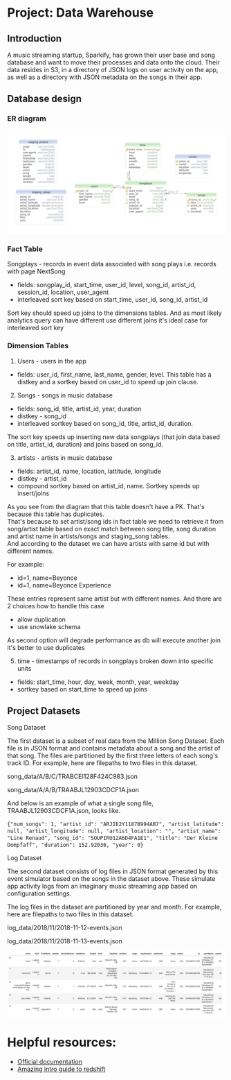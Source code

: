 # Project: Data Warehouse

## Introduction
A music streaming startup, Sparkify, has grown their user base and song database and want to move their processes and data onto the cloud. Their data resides in S3, in a directory of JSON logs on user activity on the app, as well as a directory with JSON metadata on the songs in their app.

## Database design

### ER diagram
![ER diagram](db-schema.png)

### Fact Table
Songplays - records in event data associated with song plays i.e. records with page NextSong
- fields: songplay_id, start_time, user_id, level, song_id, artist_id, session_id, location, user_agent 
- interleaved sort key based on start_time, user_id, song_id, artist_id

Sort key should speed up joins to the dimensions tables. 
And as most likely analytics query can have different use different joins it's ideal case for interleaved sort key

### Dimension Tables
1) Users - users in the app
- fields: user_id, first_name, last_name, gender, level.
This table has a distkey and a sortkey based on user_id to speed up join clause. 

2) Songs - songs in music database
- fields: song_id, title, artist_id, year, duration
- distkey - song_id 
- interleaved sortkey based on song_id, title, artist_id, duration. 

The sort key speeds up inserting new data songplays (that join data based on title, artist_id, duration) and joins based on song_id.

3) artists - artists in music database
- fields: artist_id, name, location, lattitude, longitude
- distkey - artist_id
- compound sortkey based on artist_id, name. Sortkey speeds up insert/joins

As you see from the diagram that this table doesn't have a PK. 
That's because this table has duplicates.  
That's because to set artist/song ids in fact table we need to retrieve it from song/artist table based 
on exact match between song title, song duration and artist name in artists/songs and staging_song tables.  
And according to the dataset we can have artists with same id but with different names.

For example:
- id=1, name=Beyonce
- id=1, name=Beyonce Experience

These entries represent same artist but with different names. And there are 2 choices how to handle this case 
- allow duplication
- use snowlake schema

As second option will degrade performance as db will execute another join it's better to use duplicates 

5) time - timestamps of records in songplays broken down into specific units
- fields: start_time, hour, day, week, month, year, weekday
- sortkey based on start_time to speed up joins

## Project Datasets

Song Dataset

The first dataset is a subset of real data from the Million Song Dataset. Each file is in JSON format and contains metadata about a song and the artist of that song. The files are partitioned by the first three letters of each song's track ID. For example, here are filepaths to two files in this dataset.

song_data/A/B/C/TRABCEI128F424C983.json

song_data/A/A/B/TRAABJL12903CDCF1A.json

And below is an example of what a single song file, TRAABJL12903CDCF1A.json, looks like.

```
{"num_songs": 1, "artist_id": "ARJIE2Y1187B994AB7", "artist_latitude": null, "artist_longitude": null, "artist_location": "", "artist_name": "Line Renaud", "song_id": "SOUPIRU12A6D4FA1E1", "title": "Der Kleine Dompfaff", "duration": 152.92036, "year": 0}
```
Log Dataset

The second dataset consists of log files in JSON format generated by this event simulator based on the songs in the dataset above. These simulate app activity logs from an imaginary music streaming app based on configuration settings.

The log files in the dataset are partitioned by year and month. For example, here are filepaths to two files in this dataset.

log_data/2018/11/2018-11-12-events.json

log_data/2018/11/2018-11-13-events.json

![image](./log-data.png)


# Helpful resources:
- [Official documentation](https://docs.aws.amazon.com/redshift/latest/dg/welcome.html)
- [Amazing intro guide to redshift](https://dev.to/ronsoak/the-r-a-g-redshift-analyst-guide-what-is-redshift-fc1)